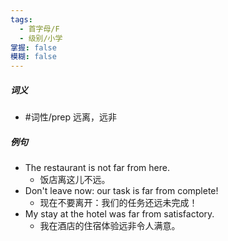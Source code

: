 ```yaml
---
tags:
  - 首字母/F
  - 级别/小学
掌握: false
模糊: false
---
```

##### 词义
- #词性/prep  远离，远非
##### 例句
- The restaurant is not far from here.
	- 饭店离这儿不远。
- Don't leave now: our task is far from complete!
	- 现在不要离开：我们的任务还远未完成！
- My stay at the hotel was far from satisfactory.
	- 我在酒店的住宿体验远非令人满意。